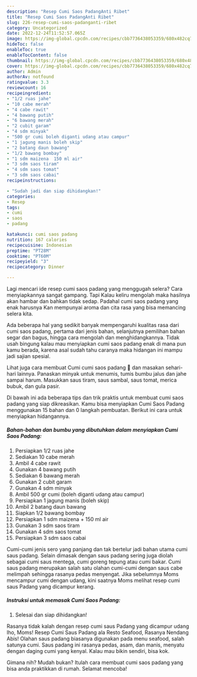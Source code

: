 ```yaml
---
description: "Resep Cumi Saos PadangAnti Ribet"
title: "Resep Cumi Saos PadangAnti Ribet"
slug: 226-resep-cumi-saos-padanganti-ribet
category: Uncategorized
date: 2022-12-24T11:52:57.065Z
image: https://img-global.cpcdn.com/recipes/cbb7736438053359/680x482cq70/cumi-saos-padang-foto-resep-utama.jpg
hideToc: false
enableToc: true
enableTocContent: false
thumbnail: https://img-global.cpcdn.com/recipes/cbb7736438053359/680x482cq70/cumi-saos-padang-foto-resep-utama.jpg
cover: https://img-global.cpcdn.com/recipes/cbb7736438053359/680x482cq70/cumi-saos-padang-foto-resep-utama.jpg
author: Admin
authorAv: notfound
ratingvalue: 3.3
reviewcount: 16
recipeingredient:
- "1/2 ruas jahe"
- "10 cabe merah"
- "4 cabe rawit"
- "4 bawang putih"
- "6 bawang merah"
- "2 cubit garam"
- "4 sdm minyak"
- "500 gr cumi boleh diganti udang atau campur"
- "1 jagung manis boleh skip"
- "2 batang daun bawang"
- "1/2 bawang bombay"
- "1 sdm maizena  150 ml air"
- "3 sdm saos tiram"
- "4 sdm saos tomat"
- "3 sdm saos cabai"
recipeinstructions:

- "Sudah jadi dan siap dihidangkan!"
categories:
- Resep
tags:
- cumi
- saos
- padang

katakunci: cumi saos padang 
nutrition: 167 calories
recipecuisine: Indonesian
preptime: "PT28M"
cooktime: "PT60M"
recipeyield: "3"
recipecategory: Dinner

---
```



Lagi mencari ide resep cumi saos padang yang menggugah selera? Cara menyiapkannya sangat gampang. Tapi Kalau keliru mengolah maka hasilnya akan hambar dan bahkan tidak sedap. Padahal cumi saos padang yang enak harusnya Kan mempunyai aroma dan cita rasa yang bisa memancing selera kita.


Ada beberapa hal yang sedikit banyak mempengaruhi kualitas rasa dari cumi saos padang, pertama dari jenis bahan, selanjutnya pemilihan bahan segar dan bagus, hingga cara mengolah dan menghidangkannya. Tidak usah bingung kalau mau menyiapkan cumi saos padang enak di mana pun kamu berada, karena asal sudah tahu caranya maka hidangan ini mampu jadi sajian spesial.

Lihat juga cara membuat Cumi cumi saos padang 🦑 dan masakan sehari-hari lainnya. Panaskan minyak untuk menumis, tumis bumbu jalus dan jahe sampai harum. Masukkan saus tiram, saus sambal, saus tomat, merica bubuk, dan gula pasir.


Di bawah ini ada beberapa tips dan trik praktis untuk membuat cumi saos padang yang siap dikreasikan. Kamu bisa menyiapkan Cumi Saos Padang menggunakan 15 bahan dan 0 langkah pembuatan. Berikut ini cara untuk menyiapkan hidangannya.

<!--inarticleads1-->

##### Bahan-bahan dan bumbu yang dibutuhkan dalam menyiapkan Cumi Saos Padang:

1. Persiapkan 1/2 ruas jahe
1. Sediakan 10 cabe merah
1. Ambil 4 cabe rawit
1. Gunakan 4 bawang putih
1. Sediakan 6 bawang merah
1. Gunakan 2 cubit garam
1. Gunakan 4 sdm minyak
1. Ambil 500 gr cumi (boleh diganti udang atau campur)
1. Persiapkan 1 jagung manis (boleh skip)
1. Ambil 2 batang daun bawang
1. Siapkan 1/2 bawang bombay
1. Persiapkan 1 sdm maizena + 150 ml air
1. Gunakan 3 sdm saos tiram
1. Gunakan 4 sdm saos tomat
1. Persiapkan 3 sdm saos cabai


Cumi-cumi jenis sero yang panjang dan tak bertelur jadi bahan utama cumi saus padang. Selain dimasak dengan saus padang sering juga diolah sebagai cumi saus mentega, cumi goreng tepung atau cumi bakar. Cumi saus padang merupakan salah satu olahan cumi-cumi dengan saus cabe melimpah sehingga rasanya pedas menyengat. Jika sebelumnya Moms mencampur cumi dengan udang, kini saatnya Moms melihat resep cumi saus Padang yang dicampur kerang. 

<!--inarticleads2-->

##### Instruksi untuk memasak Cumi Saos Padang:


1. Selesai dan siap dihidangkan!

Rasanya tidak kalah dengan resep cumi saus Padang yang dicampur udang lho, Moms! Resep Cumi Saus Padang ala Resto Seafood, Rasanya Nendang Abis! Olahan saus padang biasanya digunakan pada menu seafood, salah satunya cumi. Saus padang ini rasanya pedas, asam, dan manis, menyatu dengan daging cumi yang kenyal. Kalau mau bikin sendiri, bisa kok. 

Gimana nih? Mudah bukan? Itulah cara membuat cumi saos padang yang bisa anda praktikkan di rumah. Selamat mencoba!
